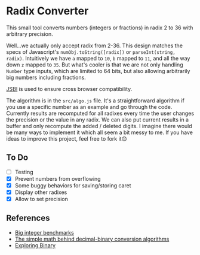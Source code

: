 # Radix Converter

This small tool converts numbers (integers or fractions) in radix 2 to 36 with arbitrary precision.

Well...we actually only accept radix from 2-36. This design matches the specs of Javascript's `numObj.toString([radix])` or `parseInt(string, radix)`. Intuitively we have `a` mapped to `10`, `b` mapped to `11`, and all the way down `z` mapped to `35`. But what's cooler is that we are not only handling `Number` type inputs, which are limited to 64 bits, but also allowing arbitrarily big numbers including fractions.

[JSBI](https://github.com/GoogleChromeLabs/jsbi) is used to ensure cross browser compatibility.

The algorithm is in the `src/algo.js` file. It's a straightforward algorithm if you use a specific number as an example and go through the code. Currently results are recomputed for all radixes every time the user changes the precision or the value in any radix. We can also put current results in a buffer and only recompute the added / deleted digits. I imagine there would be many ways to implement it which all seem a bit messy to me. If you have ideas to improve this project, feel free to fork it😊

## To Do

- [ ] Testing
- [x] Prevent numbers from overflowing
- [x] Some buggy behaviors for saving/storing caret
- [x] Display other radixes
- [x] Allow to set precision

## References

- [Big integer benchmarks](https://peterolson.github.io/BigInteger.js/benchmark/)
- [The simple math behind decimal-binary conversion algorithms](https://indepth.dev/the-simple-math-behind-decimal-binary-conversion-algorithms/)
- [Exploring Binary](https://www.exploringbinary.com/)
